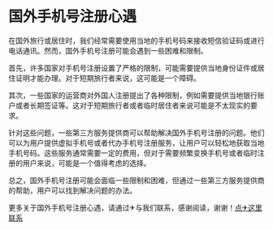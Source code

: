 # 国外手机号注册心遇

在国外旅行或居住时，我们经常需要使用当地的手机号码来接收短信验证码或进行电话通讯。然而，国外手机号注册可能会遇到一些困难和限制。

首先，许多国家对手机号注册设置了严格的限制，可能需要提供当地身份证件或居住证明才能办理。对于短期旅行者来说，这可能是一个障碍。

其次，一些国家的运营商对外国人注册提出了各种限制，例如需要提供当地银行账户或者长期签证等。这对于短期旅行者或者临时居住者来说可能是不太现实的要求。

针对这些问题，一些第三方服务提供商可以帮助解决国外手机号注册的问题。他们可以为用户提供虚拟手机号或者代办手机号注册服务，让用户可以轻松地获取当地手机号码。这些服务通常需要一定的费用，但对于需要频繁变换手机号或者临时注册的用户来说，可能是一个值得考虑的选择。

总之，国外手机号注册可能会面临一些限制和困难，但通过一些第三方服务提供商的帮助，用户可以找到解决问题的办法。

更多关于国外手机号注册心遇，请通过✈与我们联系，感谢阅读，谢谢！[点✈这里联系](https://ww.k02.cc)